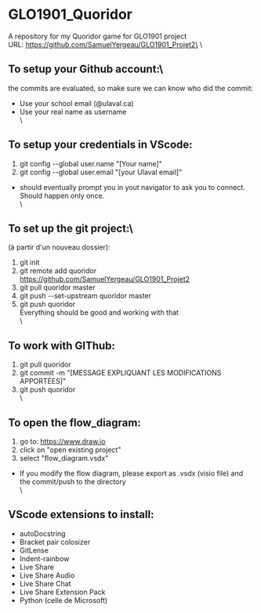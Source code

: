 # GLO1901_Quoridor
A repository for my Quoridor game for GLO1901 project\
URL: https://github.com/SamuelYergeau/GLO1901_Projet2\
\
## To setup your Github account:\
the commits are evaluated, so make sure we can know who did the commit:
* Use your school email (@ulaval.ca)
* Use your real name as username\
\
## To setup your credentials in VScode:
1. git config --global user.name "[Your name]"
2. git config --global user.email "[your Ulaval email]"
* should eventually prompt you in yout navigator to ask you to connect. Should happen only once.\
\
## To set up the git project:\
(à partir d'un nouveau dossier):
1. git init
2. git remote add quoridor https://github.com/SamuelYergeau/GLO1901_Projet2
3. git pull quoridor master
4. git push --set-upstream quoridor master
5. git push quoridor\
Everything should be good and working with that\
\
## To work with GIThub:
1. git pull quoridor
2. git commit -m "[MESSAGE EXPLIQUANT LES MODIFICATIONS APPORTÉES]"
3. git push quoridor\
\
## To open the flow_diagram:
1. go to: https://www.draw.io 
2. click on "open existing project"
3. select "flow_diagram.vsdx"
* If you modify the flow diagram, please export as .vsdx (visio file) and the commit/push to the directory\
\
## VScode extensions to install:
* autoDocstring
* Bracket pair colosizer
* GitLense
* Indent-rainbow
* Live Share
* Live Share Audio
* Live Share Chat
* Live Share Extension Pack
* Python (celle de Microsoft)

